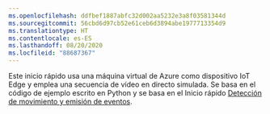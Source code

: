 ```yaml
---
ms.openlocfilehash: ddfbef1887abfc32d002aa5232e3a8f03581344d
ms.sourcegitcommit: 56cbd6d97cb52e61ceb6d3894abe1977713354d9
ms.translationtype: HT
ms.contentlocale: es-ES
ms.lasthandoff: 08/20/2020
ms.locfileid: "88687367"
---
```

Este inicio rápido usa una máquina virtual de Azure como dispositivo IoT Edge y emplea una secuencia de vídeo en directo simulada. Se basa en el código de ejemplo escrito en Python y se basa en el Inicio rápido [Detección de movimiento y emisión de eventos](../../../detect-motion-emit-events-quickstart.md).